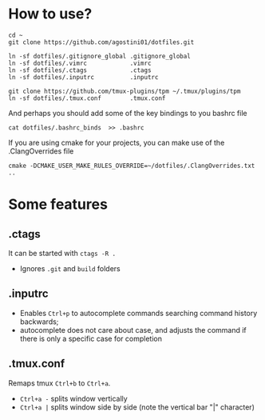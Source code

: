 # How to use?

    cd ~
    git clone https://github.com/agostini01/dotfiles.git

    ln -sf dotfiles/.gitignore_global .gitignore_global
    ln -sf dotfiles/.vimrc            .vimrc
    ln -sf dotfiles/.ctags            .ctags
    ln -sf dotfiles/.inputrc          .inputrc

    git clone https://github.com/tmux-plugins/tpm ~/.tmux/plugins/tpm
    ln -sf dotfiles/.tmux.conf        .tmux.conf

And perhaps you should add some of the key bindings to you bashrc file

    cat dotfiles/.bashrc_binds  >> .bashrc

If you are using cmake for your projects, you can make use of the
.ClangOverrides file

    cmake -DCMAKE_USER_MAKE_RULES_OVERRIDE=~/dotfiles/.ClangOverrides.txt ..

# Some features

## .ctags

It can be started with `ctags -R .`

* Ignores `.git` and `build` folders

## .inputrc

* Enables `Ctrl+p` to autocomplete commands searching command history backwards;
* autocomplete does not care about case, and adjusts the command if there is
only a specific case for completion

## .tmux.conf

Remaps tmux `Ctrl+b` to `Ctrl+a`.

* `Ctrl+a -` splits window vertically
* `Ctrl+a |` splits window side by side (note the vertical bar "|" character)
